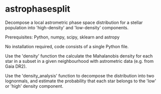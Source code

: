 # astrophasesplit
Decompose a local astrometric phase space distribution for a stellar population into 'high-density' and 'low-density' components.

Prerequisites: Python, numpy, scipy, sklearn and astropy

No installation required, code consists of a single Python file.

Use the 'density' function the calculate the Mahalanobis density for each star in a subset in a given neighbourhood with astrometric data (e.g. from Gaia DR2).

Use the 'density_analysis' function to decompose the distribution into two lognormals, and estimate the probability that each star belongs to the 'low' or 'high' density component. 
